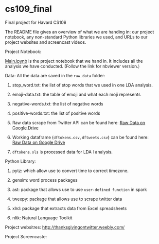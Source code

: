 # cs109_final
Final project for Havard CS109

The README file gives an overview of what we are handing in: our project notebook, any non-standard Python libraries we used, and URLs to our project websites and screencast videos.

Project Notebook:

 [Main.ipynb](http://nbviewer.ipython.org/github/harvardcs109/cs109_final/blob/master/Main.ipynb) is the project notebook that we hand in. It includes all the analysis we have conducted. (Follow the link for nbviewer version.)

Data:
All the data are saved in the `raw_data` folder:

1. stop_word.txt: the list of stop words that we used in one LDA analysis.

2. emoji-data.txt: the table of emoji and what each moji represents

3. negative-words.txt: the list of negative words

4. positive-words.txt: the list of positive words

5. Raw data scrape from Twitter API can be found here: [Raw Data on Google Drive](https://drive.google.com/folderview?id=0Bw15O-0f5tbUV255T0JTbmJRTEE&usp=sharing)

6. Working dataframe (`dftokens.csv,dftweets.csv`) can be found here: [Raw Data on Google Drive](https://drive.google.com/folderview?id=0Bw15O-0f5tbUV255T0JTbmJRTEE&usp=sharing)

7. `dftokens.xls` is processed data for LDA I analysis. 

Python Library:

1. pytz: which allow use to convert time to correct timezone. 

2. gensim: word process packages

3. ast: package that allows use to use `user-defined function` in spark

4. tweepy: package that allows use to scrape twitter data

5. xlrd: package that extracts data from Excel spreadsheets 

6. nltk: Natural Language Toolkit

Project websitres:
http://thanksgivingontwitter.weebly.com/

Project Screencaste:

